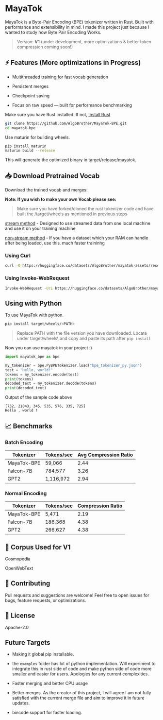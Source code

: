 # MayaTok
MayaTok is a Byte-Pair Encoding (BPE) tokenizer written in Rust. Built with performance and extensibility in mind. I made this project just because I wanted to study how Byte Pair Encoding Works. 

> Version: **V1** (under development, more optimizations & better token compression coming soon!)

## ⚡️ Features (More optimizations in Progress)
 
- Multithreaded training for fast vocab generation 

- Persistent merges 

- Checkpoint saving

- Focus on raw speed — built for performance benchmarking



Make sure you have Rust installed. If not, [Install Rust](https://www.rust-lang.org/tools/install)

```bash
git clone https://github.com/AlgoBrother/MayaTok-BPE.git
cd mayatok-bpe

```

Use maturin for building wheels.

```bash
pip install maturin
maturin build --release
```

This will generate the optimized binary in target/release/mayatok.

## 📥 Download Pretrained Vocab

Download the trained vocab and merges: 

**Note: If you wish to make your own Vocab please see:** 

> Make sure you have forked/cloned the rust tokenizer code and have built the /target/wheels as mentioned in previous steps

[stream method](examples/train_your_own_vocab.py) - Designed to use streamed data from one local machine and use it on your training machine

[non-stream method](examples/non_stream_train_your_own_vocab.py) - If you have a dataset which your RAM can handle after being loaded, use this. much faster traininhg

### Using Curl

```bash
curl -O https://huggingface.co/datasets/AlgoBrother/mayatok-assets/resolve/main/bpe_tokenizer_py.json
```

### Using Invoke-WebRequest 

```bash
Invoke-WebRequest -Uri https://huggingface.co/datasets/AlgoBrother/mayatok-assets/resolve/main/bpe_tokenizer_py.json -OutFile bpe_tokenizer_py.json
```

## Using with Python

To use MayaTok with python. 

```bash
pip install target/wheels/<PATH>
```
> Replace PATH with the file version you have downloaded. Locate under target\wheels\ and copy and paste its path after ```pip install```

Now you can use mayatok in your project :)

```python
import mayatok_bpe as bpe

my_tokenizer = bpe.PyBPETokenizer.load("bpe_tokenizer_py.json")
test = "Hello, world!"
tokens = my_tokenizer.encode(test)
print(tokens)
decoded_text = my_tokenizer.decode(tokens)
print(decoded_text)
```

Output of the sample code above
```
[732, 21843, 345, 535, 576, 335, 725]
Hello , world !
```

## 📈 Benchmarks

### Batch Encoding

| Tokenizer   | Tokens/sec | Avg Compression Ratio |
| ----------- | ---------- | --------------------- |
| MayaTok-BPE | 59,066     | 2.44                  |
| Falcon-7B   | 784,577    | 3.26                  |
| GPT2        | 1,116,972  | 2.94                  |

### Normal Encoding

| Tokenizer   | Tokens/sec | Compression Ratio |
| ----------- | ---------- | ----------------- |
| MayaTok-BPE | 5,471      | 2.19              |
| Falcon-7B   | 186,368    | 4.38              |
| GPT2        | 266,627    | 4.38              |


## 💽 Corpus Used for V1

Cosmopedia

OpenWebText


## 🙌 Contributing

Pull requests and suggestions are welcome! Feel free to open issues for bugs, feature requests, or optimizations.

## 📄 License

Apache-2.0



## Future Targets
- Making it global pip installable.

- the `examples` folder has lot of python implementation. Will experiment to integrate this in rust side of code and make python side of code more smaller and easier for users. Apologies for any current complexities.
  
- Faster merging and better CPU usage

- Better merges. As the creator of this project, I will agree I am not fully satisfied with the current merge file and aim to improve it in future updates.

- bincode support for faster loading.



